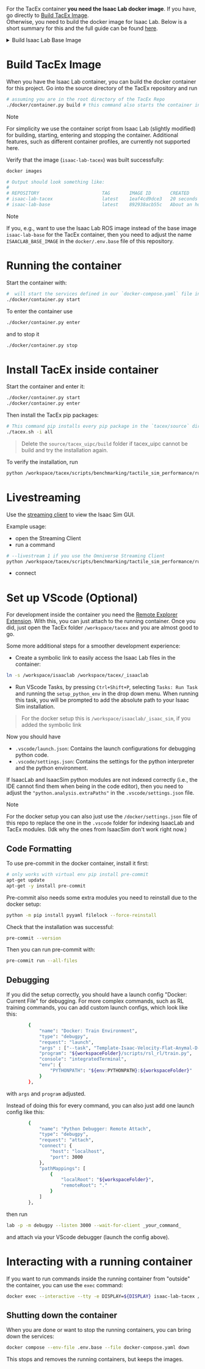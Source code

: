 For the TacEx container **you need the Isaac Lab docker image**. If you have, go directly to [Build TacEx Image](Docker-Container-Setup#build-tacex-image).\
Otherwise, you need to build the docker image for Isaac Lab.
Below is a short summary for this and the full guide can be found [here](https://isaac-sim.github.io/IsaacLab/main/source/deployment/docker.html#docker-guide).

<details><summary> Build Isaac Lab Base Image</summary>

> [!note] Prerequisites
>
> You need the Nvidia drivers, Docker and the Nvidia Container Toolkit installed (see [container setup](https://docs.isaacsim.omniverse.nvidia.com/latest/installation/install_container.html#container-setup))
>
> - Helpful for Driver Installation on Linux: [Driver Installation Linux](https://docs.omniverse.nvidia.com/dev-guide/latest/linux-troubleshooting.html#q1-how-to-install-a-driver)
>
> For downloading the Isaac Sim container, you need to setup your Nvidia API key:
>
> - Install the ngc client https://org.ngc.nvidia.com/setup/installers/cli (for the config just press enter twice. i.e. use the default config)
> - For setting up the API key: [api key setup](https://org.ngc.nvidia.com/setup/api-key) ![image](https://github.com/user-attachments/assets/f773bcc2-fed0-4266-9fb2-10e23b9f874f)

You need to have the Isaac Lab repo cloned (`git clone https://github.com/isaac-sim/IsaacLab.git`):
```bash
git clone https://github.com/isaac-sim/IsaacLab
cd IsaacLab
# use Isaac Lab version 2.1
git checkout 90b79bb2d44feb8d833f260f2bf37da3487180ba
```

Then you can build the base image via:
```bash
# call this inside the root directory of Isaac Lab repo
./docker/container.py start
```

Once you have built the base Isaac Lab image, you can check it exists via:

```bash
docker images

# Output should look like this:
#
# REPOSITORY                       TAG       IMAGE ID       CREATED          SIZE
# isaac-lab-base                   latest    28be62af627e   32 minutes ago   16.9GB
```
</details>

# Build TacEx Image
When you have the Isaac Lab container, you can build the docker container for this project.
Go into the source directory of the TacEx repository and run
```bash
# assuming you are in the root directory of the TacEx Repo
./docker/container.py build # this command also starts the container in the background
```

> [!note]
>
> For simplicity we use the container script from Isaac Lab (slightly modified) for building, starting, entering and stopping the container. Additional features, such as different container profiles, are currently not supported here.

Verify that the image (`isaac-lab-tacex`) was built successfully:

```bash
docker images

# Output should look something like:
#
# REPOSITORY                       TAG       IMAGE ID       CREATED             SIZE
# isaac-lab-tacex                  latest    1eaf4cd9dce3   20 seconds ago      22.6GB
# isaac-lab-base                   latest    892938acb55c   About an hour ago   16.9GB
```

> [!note]
>
> If you, e.g., want to use the Isaac Lab ROS image instead of the base image `isaac-lab-base` for the TacEx container, then you need to adjust the name `ISAACLAB_BASE_IMAGE` in the `docker/.env.base` file of this repository.

# Running the container

Start the container with:

```bash
#  will start the services defined in our `docker-compose.yaml` file in detached mode.
./docker/container.py start
```
To enter the container use

```bash
./docker/container.py enter
```

and to stop it

```bash
./docker/container.py stop
```

<!---
> [!tip]
>
> The container script can be found in `./docker/container.py`. Just setup an alias in your `~/.bashrc` file for conveniently calling it. For example via `alias tacex="/path_to_repo/docker/container.py"`.-->

# Install TacEx inside container

Start the container and enter it:
```bash
./docker/container.py start
./docker/container.py enter
```
Then install the TacEx pip packages:
```bash
# This command pip installs every pip package in the `tacex/source` directory.
./tacex.sh -i all
```
> Delete the `source/tacex_uipc/build` folder if tacex_uipc cannot be build and try the installation again.

To verify the installation, run
```bash
python /workspace/tacex/scripts/benchmarking/tactile_sim_performance/run_ball_rolling_experiment.py --num_envs 1 --debug_vis --env uipc
```

# Livestreaming

Use the [streaming client](https://docs.isaacsim.omniverse.nvidia.com/4.5.0/installation/download.html#isaac-sim-latest-release) to view the Isaac Sim GUI.

Example usage:
- open the Streaming Client
- run a command
```bash
# --livestream 1 if you use the Omniverse Streaming Client
python /workspace/tacex/scripts/benchmarking/tactile_sim_performance/run_ball_rolling_experiment.py --livestream 2
```
- connect


# Set up VScode (Optional)

For development inside the container you need the [Remote Explorer Extension](https://marketplace.visualstudio.com/items?itemName=ms-vscode.remote-explorer). With this, you can just attach to the running container. Once you did, just open the TacEx folder `/workspace/tacex` and you are almost good to go.

<!--- make sure that env variables `${ISAACLAB_PATH}` and `ISAACLAB_EXTENSION_TEMPLATE_PATH` are set properly.
This is done automatically in the docker setup. You can set it manually like this:
```bash
export ISAACLAB_PATH="/path_to/isaaclab"
export ISAACLAB_EXTENSION_TEMPLATE_PATH="/path_to/tacex"
```-->

Some more additional steps for a smoother development experience:

- Create a symbolic link to easily access the Isaac Lab files in the container:

```bash
ln -s /workspace/isaaclab /workspace/tacex/_isaaclab
```

- Run VScode Tasks, by pressing `Ctrl+Shift+P`, selecting `Tasks: Run Task` and running the `setup_python_env` in the drop down menu. When running this task, you will be prompted to add the absolute path to your Isaac Sim installation.

> For the docker setup this is `/workspace/isaaclab/_isaac_sim`, if you added the symbolic link

Now you should have

- `.vscode/launch.json`: Contains the launch configurations for debugging python code.
- `.vscode/settings.json`: Contains the settings for the python interpreter and the python environment.

If IsaacLab and IsaacSim python modules are not indexed correctly (i.e., the IDE cannot find them when being in the code editor), then you need to adjust the `"python.analysis.extraPaths"` in the `.vscode/settings.json` file.

> [!note]
>
> For the docker setup you can also just use the `/docker/settings.json` file of this repo to replace the one in the `.vscode` folder for indexing IsaacLab and TacEx modules. (Idk why the ones from IsaacSim don't work right now.)

## Code Formatting

To use pre-commit in the docker container, install it first:

```bash
# only works with virtual env pip install pre-commit
apt-get update
apt-get -y install pre-commit
```

Pre-commit also needs some extra modules you need to reinstall due to the docker setup:

```bash
python -m pip install pyyaml filelock --force-reinstall
```

Check that the installation was successful:

```bash
pre-commit --version
```

Then you can run pre-commit with:

```bash
pre-commit run --all-files
```

## Debugging

If you did the setup correctly, you should have a launch config "Docker: Current File" for debugging. 
For more complex commands, such as RL training commands, you can add custom launch configs, which look like this:

```bash
        {
            "name": "Docker: Train Environment",
            "type": "debugpy",
            "request": "launch",
            "args" : ["--task", "Template-Isaac-Velocity-Flat-Anymal-D-v0", "--num_envs", "4096", "--headless"],
            "program": "${workspaceFolder}/scripts/rsl_rl/train.py",
            "console": "integratedTerminal",
            "env": {
                "PYTHONPATH": "${env:PYTHONPATH}:${workspaceFolder}"
            }
        },
```

with `args` and `program` adjusted.

Instead of doing this for every command, you can also just add one launch config like this:

```bash
        {
            "name": "Python Debugger: Remote Attach",
            "type": "debugpy",
            "request": "attach",
            "connect": {
                "host": "localhost",
                "port": 3000
            },
            "pathMappings": [
                {
                    "localRoot": "${workspaceFolder}",
                    "remoteRoot": "."
                }
            ]
        },
```

then run

```bash
lab -p -m debugpy --listen 3000 --wait-for-client _your_command_
```

and attach via your VScode debugger (launch the config above).

# Interacting with a running container

If you want to run commands inside the running container from "outside" the container, you can use the `exec` command:

```bash
docker exec --interactive --tty -e DISPLAY=${DISPLAY} isaac-lab-tacex /bin/bash
```

## Shutting down the container

When you are done or want to stop the running containers, you can bring down the services:

```bash
docker compose --env-file .env.base --file docker-compose.yaml down
```

This stops and removes the running containers, but keeps the images.
